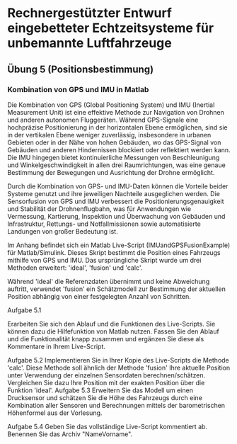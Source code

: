 # Rechnergestützter Entwurf eingebetteter Echtzeitsysteme für unbemannte Luftfahrzeuge

## Übung 5 (Positionsbestimmung)

### Kombination von GPS und IMU in Matlab
Die Kombination von GPS (Global Positioning System) und IMU (Inertial Measurement Unit) ist eine effektive Methode zur Navigation von Drohnen und anderen autonomen Fluggeräten. Während GPS-Signale eine hochpräzise Positionierung in der horizontalen Ebene ermöglichen, sind sie in der vertikalen Ebene weniger zuverlässig, insbesondere in urbanen Gebieten oder in der Nähe von hohen Gebäuden, wo das GPS-Signal von Gebäuden und anderen Hindernissen blockiert oder reflektiert werden kann. Die IMU hingegen bietet kontinuierliche Messungen von Beschleunigung und Winkelgeschwindigkeit in allen drei Raumrichtungen, was eine genaue Bestimmung der Bewegungen und Ausrichtung der Drohne ermöglicht.

Durch die Kombination von GPS- und IMU-Daten können die Vorteile beider Systeme genutzt und ihre jeweiligen Nachteile ausgeglichen werden. Die Sensorfusion von GPS und IMU verbessert die Positionierungsgenauigkeit und Stabilität der Drohnenflugbahn, was für Anwendungen wie Vermessung, Kartierung, Inspektion und Überwachung von Gebäuden und Infrastruktur, Rettungs- und Notfallmissionen sowie automatisierte Landungen von großer Bedeutung ist.

Im Anhang befindet sich ein Matlab Live-Script (IMUandGPSFusionExample) für Matlab/Simulink. Dieses Skript bestimmt die Position eines Fahrzeugs mithilfe von GPS und IMU. Das ursprüngliche Skript wurde um drei Methoden erweitert: 'ideal', 'fusion' und 'calc'.

Während 'ideal' die Referenzdaten übernimmt und keine Abweichung auftritt, verwendet 'fusion' ein Schätzmodell zur Bestimmung der aktuellen Position abhängig von einer festgelegten Anzahl von Schritten.

Aufgabe 5.1

Erarbeiten Sie sich den Ablauf und die Funktionen des Live-Scripts. Sie können dazu die Hilfefunktion von Matlab nutzen. Fassen Sie den Ablauf und die Funktionalität knapp zusammen und ergänzen Sie diese als Kommentare in Ihrem Live-Script.

Aufgabe 5.2
Implementieren Sie in Ihrer Kopie des Live-Scripts die Methode 'calc'. Diese Methode soll ähnlich der Methode 'fusion' Ihre aktuelle Position unter Verwendung der einzelnen Sensordaten berechnen/schätzen. Vergleichen Sie dazu Ihre Position mit der exakten Position über die Funktion 'ideal'.
Aufgabe 5.3
Erweitern Sie das Modell um einen Drucksensor und schätzen Sie die Höhe des Fahrzeugs durch eine Kombination aller Sensoren und Berechnungen mittels der barometrischen Höhenformel aus der Vorlesung.

Aufgabe 5.4
Geben Sie das vollständige Live-Script kommentiert ab. Benennen Sie das Archiv "NameVorname".

